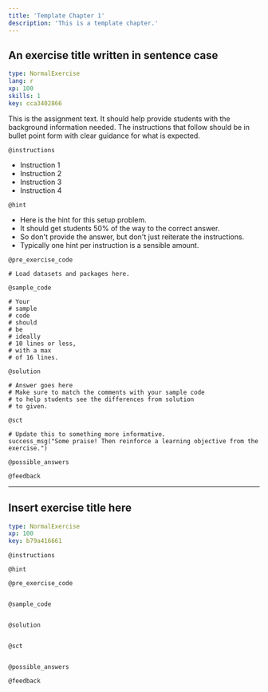 ```yaml
---
title: 'Template Chapter 1'
description: 'This is a template chapter.'
---
```


## An exercise title written in sentence case

```yaml
type: NormalExercise 
lang: r
xp: 100 
skills: 1
key: cca3402866   
```


This is the assignment text. It should help provide students with the background information needed.
The instructions that follow should be in bullet point form with clear guidance for what is expected.


`@instructions`
- Instruction 1
- Instruction 2
- Instruction 3
- Instruction 4

`@hint`
- Here is the hint for this setup problem. 
- It should get students 50% of the way to the correct answer.
- So don't provide the answer, but don't just reiterate the instructions.
- Typically one hint per instruction is a sensible amount.

`@pre_exercise_code`

```{r}
# Load datasets and packages here.
```


`@sample_code`

```{r}
# Your
# sample
# code
# should
# be
# ideally
# 10 lines or less,
# with a max
# of 16 lines.
```


`@solution`

```{r}
# Answer goes here
# Make sure to match the comments with your sample code
# to help students see the differences from solution
# to given.
```


`@sct`

```{r}
# Update this to something more informative.
success_msg("Some praise! Then reinforce a learning objective from the exercise.")
```


`@possible_answers`


`@feedback`


---

## Insert exercise title here

```yaml
type: NormalExercise 
xp: 100 
key: b79a416661   
```





`@instructions`


`@hint`


`@pre_exercise_code`

```{r}

```


`@sample_code`

```{r}

```


`@solution`

```{r}

```


`@sct`

```{r}

```


`@possible_answers`


`@feedback`

